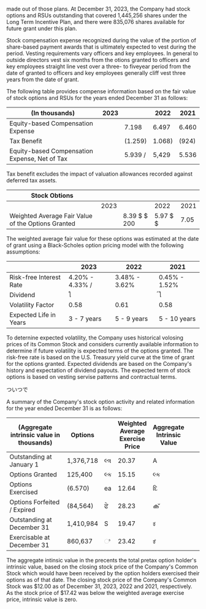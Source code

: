 made out of those plans. At December 31, 2023, the Company had stock options and RSUs outstanding that covered 1,445,256 shares under the Long Term Incentive Plan, and there were 835,076 shares available for future grant under this plan.

Stock compensation expense recognized during the value of the portion of share-based payment awards that is ultimately expected to vest during the period. Vesting requirements vary officers and key employees. In general to outside directors vest six months from the otions granted to officers and key employees straight line vest over a three- to fiveyear period from the date of granted to officers and key employees generally cliff vest three years from the date of grant.

The following table provides compense information based on the fair value of stock options and RSUs for the years ended December 31 as follows:

| (In thousands)                                | 2023 |         | 2022   | 2021  |
|-----------------------------------------------|------|---------|--------|-------|
| Equity-based Compensation Expense             |      | 7.198   | 6.497  | 6.460 |
| Tax Benefit                                   |      | (1.259) | 1.068) | (924) |
| Equity-based Compensation Expense, Net of Tax |      | 5.939 / | 5,429  | 5.536 |

Tax benefit excludes the impact of valuation allowances recorded against deferred tax assets.

| Stock Obtions                                      |      |                |            |      |
|----------------------------------------------------|------|----------------|------------|------|
|                                                    | 2023 |                | 2022       | 2021 |
| Weighted Average Fair Value of the Options Granted |      | 8.39 \$ \$ 200 | 5.97 \$ \$ | 7.05 |

The weighted average fair value for these options was estimated at the date of grant using a Black-Scholes option pricing model with the following assumptions:

|                         | 2023            | 2022          | 2021          |
|-------------------------|-----------------|---------------|---------------|
| Risk-free Interest Rate | 4.20% - 4.33% / | 3.48% - 3.62% | 0.45% - 1.52% |
| Dividend                | ใ               |               | ้ใ            |
| Volatility Factor       | 0.58            | 0.61          | 0.58          |
| Expected Life in Years  | 3 - 7 years     | 5 - 9 years   | 5 - 10 years  |

To deternine expected volatility, the Company uses historical volosing prices of its Common Stock and considers currently available information to determine if future volatility is expected terms of the options granted. The risk-free rate is based on the U.S. Treasury yield curve at the time of grant for the options granted. Expected dividends are based on the Company's history and expectation of dividend payouts. The expected term of stock options is based on vesting servise patterns and contractual terms.

ついつで

A summary of the Company's stock option activity and related information for the year ended December 31 is as follows:

| (Aggregate intrinsic value in thousands) | Options   |       | Weighted<br>Average<br>Exercise<br>Price | Aggregate<br>Intrinsic<br>Value |  |  |
|------------------------------------------|-----------|-------|------------------------------------------|---------------------------------|--|--|
| Outstanding at January 1                 | 1,376,718 | લ્ત્ર | 20.37                                    | A                               |  |  |
| Options Granted                          | 125,400   | લ્ક   | 15.15                                    | લ્ક                             |  |  |
| Options Exercised                        | (6.570)   | ea    | 12.64                                    | દિ                              |  |  |
| Options Forfeited / Expired              | (84,564)  | ਫੇ    | 28.23                                    | ക്                              |  |  |
| Outstanding at December 31               | 1,410,984 | S     | 19.47                                    | ಕ                               |  |  |
| Exercisable at December 31               | 860,637   | ಿ     | 23.42                                    | ಕೆ                              |  |  |

The aggregate intinsic value in the precents the total pretax option holder's intrinsic value, based on the closing stock price of the Company's Common Stock which would have been received by the option holders exercised their options as of that date. The closing stock price of the Company's Common Stock was \$12.00 as of December 31, 2023, 2022 and 2021, respectively. As the stock price of \$17.42 was below the weighted average exercise price, intrinsic value is zero.